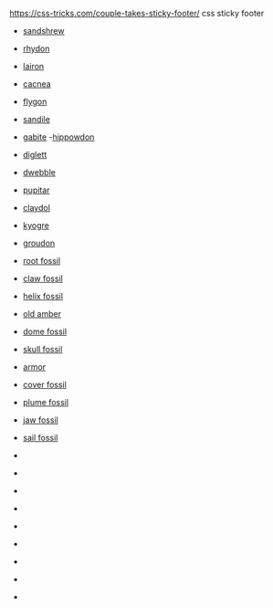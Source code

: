 https://css-tricks.com/couple-takes-sticky-footer/ css sticky footer

- [sandshrew](https://www.pokencyclopedia.info/tools/spr-info.php?id=/gen5/ani_black-white/./027&lang=en&secretid=6cf943a9a192a69e9f3ba31c8751203e) 
- [rhydon](https://www.pokencyclopedia.info/tools/spr-info.php?id=/gen5/ani_black-white/./112&lang=en&secretid=03f3e7bd50061f6b54cc96621a60181b) 
- [lairon](https://www.pokencyclopedia.info/tools/spr-info.php?id=/gen5/ani_black-white/./305&lang=en&secretid=7d5e9873289678d340238ab8d8f9dc12) 
- [cacnea](https://www.pokencyclopedia.info/tools/spr-info.php?id=/gen5/ani_black-white/./331&lang=en&secretid=cf2de50c8842de5cfe522477bbdf92d0 )
- [flygon](https://www.pokencyclopedia.info/tools/spr-info.php?id=/gen5/ani_black-white/./330&lang=en&secretid=cc32e0d7fdae6d71ead7bdde16589f0a )
- [sandile](https://www.pokencyclopedia.info/tools/spr-info.php?id=/gen5/ani_black-white/./551&lang=en&secretid=5663c09a1f6f97186ea977295729e00b) 
- [gabite](https://www.pokencyclopedia.info/tools/spr-info.php?id=/gen5/ani_black-white/./444&lang=en&secretid=30662b3281aabefb43807f3e537f2183) 
-[hippowdon](https://www.pokencyclopedia.info/tools/spr-info.php?id=/gen5/ani_black-white/./450&lang=en&secretid=c5ca7ccd683347a9a2c162613cf73d1b) 
- [diglett](https://www.pokencyclopedia.info/tools/spr-info.php?id=/gen5/ani_black-white/./050&lang=en&secretid=e873139b022d62e23689239c8e23c3f2) 
- [dwebble](https://www.pokencyclopedia.info/tools/spr-info.php?id=/gen5/ani_black-white/./557&lang=en&secretid=e0ecd4de13b13ea13f56249901745b55) 
- [pupitar](https://www.pokencyclopedia.info/tools/spr-info.php?id=/gen5/ani_black-white/./247&lang=en&secretid=6850604830e68fb4d76ba93c5229707b) 
- [claydol](https://www.pokencyclopedia.info/tools/spr-info.php?id=/gen5/ani_black-white/./344&lang=en&secretid=33761e3e1b544fda24b9513a0c8ba822) 
- [kyogre](https://www.pokencyclopedia.info/tools/spr-info.php?id=/gen5/ani_black-white/./345&lang=en&secretid=2f83b6757f340b2940fe6a1670d356ba) 
- [groudon](https://www.pokencyclopedia.info/tools/spr-info.php?id=/gen5/ani_black-white/./383&lang=en&secretid=43ca47d29aa4afc0a5081df2f994ff0d)
- [root fossil](https://bulbapedia.bulbagarden.net/wiki/File:Dream_Root_Fossil_Sprite.png)
- [claw fossil](https://bulbapedia.bulbagarden.net/wiki/File:Dream_Claw_Fossil_Sprite.png)
- [helix fossil](https://bulbapedia.bulbagarden.net/wiki/File:Dream_Helix_Fossil_Sprite.png)
- [old amber](https://bulbapedia.bulbagarden.net/wiki/File:Dream_Old_Amber_Sprite.png)
- [dome fossil](https://bulbapedia.bulbagarden.net/wiki/File:Dream_Dome_Fossil_Sprite.png)
- [skull fossil](https://bulbapedia.bulbagarden.net/wiki/File:Dream_Skull_Fossil_Sprite.png)
- [armor](https://bulbapedia.bulbagarden.net/wiki/File:Dream_Armor_Fossil_Sprite.png)
- [cover fossil](https://bulbapedia.bulbagarden.net/wiki/File:Dream_Cover_Fossil_Sprite.png)
- [plume fossil](https://bulbapedia.bulbagarden.net/wiki/File:Dream_Plume_Fossil_Sprite.png)
- [jaw fossil](https://bulbapedia.bulbagarden.net/wiki/File:Dream_Jaw_Fossil_Sprite.png)
- [sail fossil](https://bulbapedia.bulbagarden.net/wiki/File:Dream_Sail_Fossil_Sprite.png)

- [](https://archives.bulbagarden.net/wiki/File:Bug_icon_SwSh.png)
- [](https://archives.bulbagarden.net/wiki/File:Dragon_icon_SwSh.png)
- [](https://archives.bulbagarden.net/wiki/File:Flying_icon_SwSh.png)
- [](https://archives.bulbagarden.net/wiki/File:Grass_icon_SwSh.png)
- [](https://archives.bulbagarden.net/wiki/File:Ground_icon_SwSh.png)
- [](https://archives.bulbagarden.net/wiki/File:Ice_icon_SwSh.png)
- [](https://archives.bulbagarden.net/wiki/File:Psychic_icon_SwSh.png)
- [](https://archives.bulbagarden.net/wiki/File:Rock_icon_SwSh.png)
- [](https://archives.bulbagarden.net/wiki/File:Steel_icon_SwSh.png)